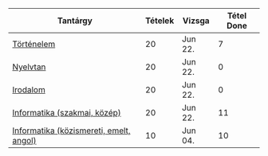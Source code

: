 Tantárgy | Tételek | Vizsga | Tétel Done
------------ | ------------ | ------------ | ------------
[Történelem](tortenelem/info) | 20 | Jun 22. | 7
[Nyelvtan](nyelvtan/info) | 20 | Jun 22. | 0
[Irodalom](irodalom/info) | 20 | Jun 22. | 0
[Informatika (szakmai, közép)](szakmaiinfo/info) | 20 | Jun 22. | 11
[Informatika (közismereti, emelt, angol)](infoemeltangol/info.md) | 10 | Jun 04. | 10